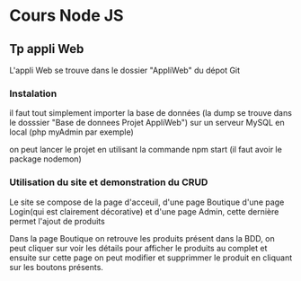 # Cours Node JS 

## Tp appli Web

L'appli Web se trouve dans le dossier "AppliWeb" du dépot Git 

### Instalation 
il faut tout simplement importer la base de données (la dump se trouve dans le dosssier "Base de donnees Projet AppliWeb") sur un serveur MySQL en local (php myAdmin par exemple)

on peut lancer le projet en utilisant la commande npm start (il faut avoir le package nodemon)

### Utilisation du site et demonstration du CRUD 

Le site se compose de la page d'acceuil, d'une page Boutique d'une page Login(qui est clairement décorative) et d'une page Admin, cette dernière permet l'ajout de produits

Dans la page Boutique on retrouve les produits présent dans la BDD, on peut cliquer sur voir les détails pour afficher le produits au complet et ensuite sur cette page on peut modifier et supprimmer le produit en cliquant sur les boutons présents.